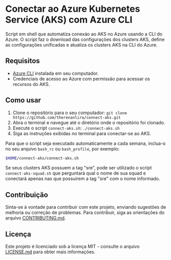 # Conectar ao Azure Kubernetes Service (AKS) com Azure CLI

Script em shell que automatiza conexáo ao AKS no Azure usando a CLI do Azure. O script faz o download das configurações dos clusters AKS, define as configurações unificadas e atualiza os clusters AKS na CLI do Azure.

## Requisitos

- [Azure CLI](https://docs.microsoft.com/pt-br/cli/azure/install-azure-cli) instalada em seu computador.
- Credenciais de acesso ao Azure com permissão para acessar os recursos do AKS.

## Como usar

1. Clone o repositório para o seu computador: `git clone https://github.com/therenanlira/connect-aks.git`
2. Abra o terminal e navegue até o diretório onde o repositório foi clonado.
3. Execute o script `connect-aks.sh`: `./connect-aks.sh`
4. Siga as instruções exibidas no terminal para conectar-se ao AKS.

Para que o script seja executado automaticamente a cada semana, inclua-o no seu arquivo ````bash_rc```` ou ````bash_profile````, por exemplo:

  ```bash
  $HOME/connect-aks/connect-aks.sh
  ```

Se seus clusters AKS possuem a tag "sre", pode ser utilizado o script ````connect-aks-squad.sh```` que perguntará qual o nome de sua squad e conectará apenas nas que possuirem a tag "sre" com o nome informado.

## Contribuição

Sinta-se à vontade para contribuir com este projeto, enviando sugestões de melhoria ou correção de problemas. Para contribuir, siga as orientações do arquivo [CONTRIBUTING.md](CONTRIBUTING.md).

## Licença

Este projeto é licenciado sob a licença MIT - consulte o arquivo [LICENSE.md](LICENSE.md) para obter mais informações.
